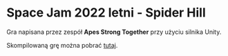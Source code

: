# Space Jam 2022 letni - Spider Hill

Gra napisana przez zespół **Apes Strong Together** przy użyciu silnika Unity.

Skompilowaną grę można pobrać [tutaj](https://kaybenot.itch.io/spider-hill).
